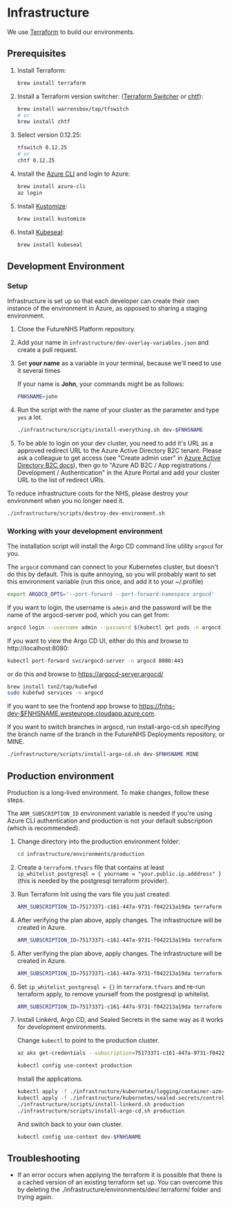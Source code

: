 # Infrastructure

We use [Terraform](https://www.terraform.io/) to build our environments.

## Prerequisites

1. Install Terraform:

   ```bash
   brew install terraform
   ```

1. Install a Terraform version switcher: ([Terraform Switcher](https://github.com/warrensbox/terraform-switcher) or [chtf](https://github.com/Yleisradio/homebrew-terraforms)):

   ```bash
   brew install warrensbox/tap/tfswitch
   # or
   brew install chtf
   ```

1. Select version 0.12.25:

   ```bash
   tfswitch 0.12.25
   # or
   chtf 0.12.25
   ```

1. Install the [Azure CLI](https://docs.microsoft.com/en-us/cli/azure/install-azure-cli?view=azure-cli-latest) and login to Azure:

   ```bash
   brew install azure-cli
   az login
   ```

1. Install [Kustomize](https://github.com/kubernetes-sigs/kustomize):

   ```bash
   brew install kustomize
   ```

1. Install [Kubeseal](https://github.com/bitnami-labs/sealed-secrets):

   ```bash
   brew install kubeseal
   ```

## Development Environment

### Setup

Infrastructure is set up so that each developer can create their own instance of the environment in Azure,
as opposed to sharing a staging environment.

1. Clone the FutureNHS Platform repository.

1. Add your name in `infrastructure/dev-overlay-variables.json` and create a pull request.

1. Set **your name** as a variable in your terminal, because we'll need to use it several times

   If your name is **John**, your commands might be as follows:

   ```bash
   FNHSNAME=john
   ```

1. Run the script with the name of your cluster as the parameter and type `yes` a lot.

   ```bash
   ./infrastructure/scripts/install-everything.sh dev-$FNHSNAME
   ```

1. To be able to login on your dev cluster, you need to add it's URL as a approved redirect URL to the Azure Active Directory B2C tenant. Please ask a colleague to get access (see "Create admin user" in [Azure Active Directory B2C docs](../docs/aad-b2c.md)), then go to "Azure AD B2C / App registrations / Development / Authentication" in the Azure Portal and add your cluster URL to the list of redirect URIs.

To reduce infrastructure costs for the NHS, please destroy your environment when you no longer need it.

```bash
./infrastructure/scripts/destroy-dev-environment.sh
```

### Working with your development environment

The installation script will install the Argo CD command line utility `argocd` for you.

The `argocd` command can connect to your Kubernetes cluster, but doesn't do this by default. This is quite annoying, so you will probably want to set this environment variable (run this once, and add it to your ~/.profile)

```bash
export ARGOCD_OPTS='--port-forward --port-forward-namespace argocd'
```

If you want to login, the username is `admin` and the password will be the name of the argocd-server pod, which you can get from:

```bash
argocd login --username admin --password $(kubectl get pods -n argocd | grep --only-matching 'argocd-server-[^ ]*')
```

If you want to view the Argo CD UI, either do this and browse to http://localhost:8080:

```bash
kubectl port-forward svc/argocd-server -n argocd 8080:443
```

or do this and browse to https://argocd-server.argocd/

```bash
brew install txn2/tap/kubefwd
sudo kubefwd services -n argocd
```

If you want to see the frontend app browse to <https://fnhs-dev-$FNHSNAME.westeurope.cloudapp.azure.com>.

If you want to switch branches in argocd, run install-argo-cd.sh specifying the branch name of the branch in the FutureNHS Deployments repository, or MINE.

```bash
./infrastructure/scripts/install-argo-cd.sh dev-$FNHSNAME MINE
```

## Production environment

Production is a long-lived environment. To make changes, follow these steps.

The `ARM_SUBSCRIPTION_ID` environment variable is needed if you're using Azure CLI authentication and production is not your default subscription (which is recommended).

1. Change directory into the production environment folder:

   ```bash
   cd infrastructure/environments/production
   ```

1. Create a `terraform.tfvars` file that contains at least `ip_whitelist_postgresql = { yourname = "your.public.ip.adddress" }` (this is needed by the postgresql terraform provider).

1. Run Terraform Init using the vars file you just created:

   ```bash
   ARM_SUBSCRIPTION_ID=75173371-c161-447a-9731-f042213a19da terraform init
   ```

1. After verifying the plan above, apply changes. The infrastructure will be created in Azure.

   ```bash
   ARM_SUBSCRIPTION_ID=75173371-c161-447a-9731-f042213a19da terraform apply -target module.platform
   ```

1. After verifying the plan above, apply changes. The infrastructure will be created in Azure.

   ```bash
   ARM_SUBSCRIPTION_ID=75173371-c161-447a-9731-f042213a19da terraform apply
   ```

1. Set `ip_whitelist_postgresql = {}` in `terraform.tfvars` and re-run terraform apply, to remove yourself from the postgresql ip whitelist.

   ```bash
   ARM_SUBSCRIPTION_ID=75173371-c161-447a-9731-f042213a19da terraform apply -target module.platform
   ```

1. Install Linkerd, Argo CD, and Sealed Secrets in the same way as it works for development environments.

   Change `kubectl` to point to the production cluster.

   ```bash
   az aks get-credentials --subscription=75173371-c161-447a-9731-f042213a19da --resource-group=platform-production --name=production
   ```

   ```bash
   kubectl config use-context production
   ```

   Install the applications.

   ```bash
   kubectl apply -f ./infrastructure/kubernetes/logging/container-azm-ms-agentconfig.yaml
   kubectl apply -f ./infrastructure/kubernetes/sealed-secrets/controller.yaml
   ./infrastructure/scripts/install-linkerd.sh production
   ./infrastructure/scripts/install-argo-cd.sh production
   ```

   And switch back to your own cluster.

   ```bash
   kubectl config use-context dev-$FNHSNAME
   ```

## Troubleshooting

- If an error occurs when applying the terraform it is possible that there is a cached version of an existing terraform set up. You can overcome this by deleting the ./infrastructure/environments/dev/.terraform/ folder and trying again.
